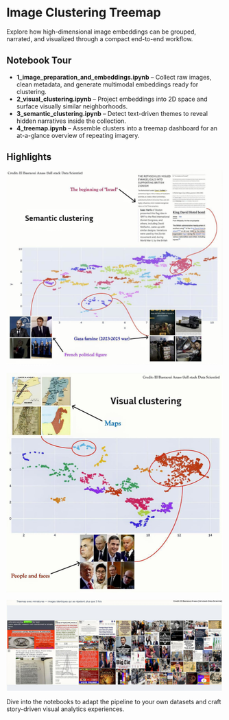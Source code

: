 # Image Clustering Treemap

Explore how high-dimensional image embeddings can be grouped, narrated, and visualized through a compact end-to-end workflow.

## Notebook Tour
- **1_image_preparation_and_embeddings.ipynb** – Collect raw images, clean metadata, and generate multimodal embeddings ready for clustering.
- **2_visual_clustering.ipynb** – Project embeddings into 2D space and surface visually similar neighborhoods.
- **3_semantic_clustering.ipynb** – Detect text-driven themes to reveal hidden narratives inside the collection.
- **4_treemap.ipynb** – Assemble clusters into a treemap dashboard for an at-a-glance overview of repeating imagery.

## Highlights
![Semantic clustering annotated clusters](assets/semantic_clustering_recognition_france_palestine.jpg)

![Visual clustering scatter plot](assets/visual_clustering_recognition_france-palestine.jpg)

![Treemap of recurring visuals](assets/treemap.png)

Dive into the notebooks to adapt the pipeline to your own datasets and craft story-driven visual analytics experiences.
